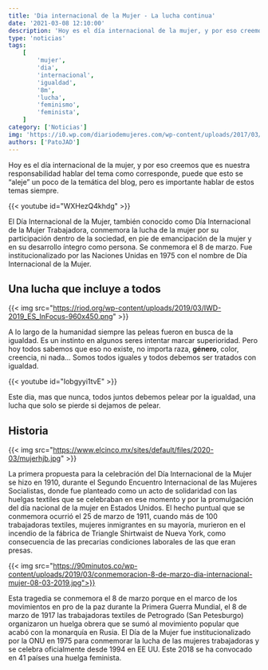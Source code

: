 ```yaml
---
title: 'Dia internacional de la Mujer - La lucha continua'
date: '2021-03-08 12:10:00'
description: 'Hoy es el día internacional de la mujer, y por eso creemos que es nuestra responsabilidad hablar del tema como corresponde...'
type: 'noticias'
tags:
    [
        'mujer',
        'dia',
        'internacional',
        'igualdad',
        '8m',
        'lucha',
        'feminismo',
        'feminista',
    ]
category: ['Noticias']
img: 'https://i0.wp.com/diariodemujeres.com/wp-content/uploads/2017/03/dia-de-la-mujer_047.jpg?fit=956%2C932&ssl=1'
authors: ['PatoJAD']
---
```


Hoy es el día internacional de la mujer, y por eso creemos que es nuestra responsabilidad hablar del tema como corresponde, puede que esto se “aleje” un poco de la temática del blog, pero es importante hablar de estos temas siempre.

{{< youtube id="WXHezQ4khdg" >}}

El Día Internacional de la Mujer, también conocido como Día Internacional de la Mujer Trabajadora, conmemora la lucha de la mujer por su participación dentro de la sociedad, en pie de emancipación de la mujer y en su desarrollo íntegro como persona. Se conmemora el 8 de marzo.​ Fue institucionalizado por las Naciones Unidas en 1975 con el nombre de Día Internacional de la Mujer.

## Una lucha que incluye a todos

{{< img src="https://riod.org/wp-content/uploads/2019/03/IWD-2019_ES_InFocus-960x450.png" >}}

A lo largo de la humanidad siempre las peleas fueron en busca de la igualdad. Es un instinto en algunos seres intentar marcar superioridad. Pero hoy todos sabemos que eso no existe, no importa raza, **género**, color, creencia, ni nada… Somos todos iguales y todos debemos ser tratados con igualdad.

{{< youtube id="Iobgyyi1tvE" >}}

Este dia, mas que nunca, todos juntos debemos pelear por la igualdad, una lucha que solo se pierde si dejamos de pelear.

## Historia

{{< img src="https://www.elcinco.mx/sites/default/files/2020-03/mujerhjb.jpg" >}}

La primera propuesta para la celebración del Día Internacional de la Mujer se hizo en 1910, durante el Segundo Encuentro Internacional de las Mujeres Socialistas, donde fue planteado como un acto de solidaridad con las huelgas textiles que se celebraban en ese momento y por la promulgación del día nacional de la mujer en Estados Unidos. El hecho puntual que se conmemora ocurrió el 25 de marzo de 1911, cuando más de 100 trabajadoras textiles, mujeres inmigrantes en su mayoría, murieron en el incendio de la fábrica de Triangle Shirtwaist de Nueva York, como consecuencia de las precarias condiciones laborales de las que eran presas.

{{< img src="https://90minutos.co/wp-content/uploads/2019/03/conmemoracion-8-de-marzo-dia-internacional-mujer-08-03-2019.jpg">}}

Esta tragedia se conmemora el 8 de marzo porque en el marco de los movimientos en pro de la paz durante la Primera Guerra Mundial, el 8 de marzo de 1917 las trabajadoras textiles de Petrogrado (San Petesburgo) organizaron un huelga obrera que se sumó al movimiento popular que acabó con la monarquía en Rusia. El Día de la Mujer fue institucionalizado por la ONU en 1975 para conmemorar la lucha de las mujeres trabajadoras y se celebra oficialmente desde 1994 en EE UU. Este 2018 se ha convocado en 41 países una huelga feminista.
